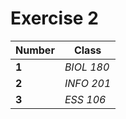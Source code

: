 # Exercise 2

| Number | Class |
| ------ | ----- |
|    **1**   | _BIOL 180_ |
|    **2**   | _INFO 201_ |
|    **3**   | _ESS 106_  |
